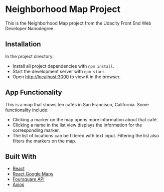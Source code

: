 # Neighborhood Map Project

This is the Neighborhood Map project from the Udacity Front End Web Developer Nanodegree.

## Installation
In the project directory:
* Install all project dependencies with `npm install`.
* Start the development server with `npm start`.
* Open [http://localhost:3000](http://localhost:3000) to view it in the browser.

## App Functionality

This is a map that shows ten cafés in San Francisco, California. Some functionality include:
* Clicking a marker on the map opens more information about that café.
* Clicking a name in the list view displays the information for the corresponding marker.
* The list of locations can be filtered with text input. Filtering the list also filters the markers on the map.

## Built With

* [React](https://github.com/facebook/create-react-app)
* [React Google Maps](https://github.com/tomchentw/react-google-maps)
* [Foursquare API](https://developer.foursquare.com/)
* [Axios](https://github.com/axios/axios)
